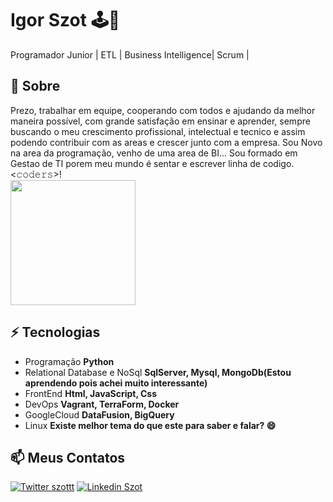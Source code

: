 # Igor Szot 🕹🤖
Programador Junior | ETL | Business Intelligence| Scrum |

## 🧐 Sobre
Prezo, trabalhar em equipe, cooperando com todos e ajudando da melhor maneira possível, com grande satisfação em ensinar e aprender, sempre buscando o meu crescimento profissional, intelectual  e tecnico e assim podendo contribuir com as areas e crescer junto com a empresa. 
Sou Novo na area da programação, venho de uma area de BI...
Sou formado em Gestao de TI porem meu mundo é sentar e escrever linha de codigo. 
<𝚌𝚘𝚍𝚎𝚛𝚜>! 
 <br><img src="https://media2.giphy.com/media/LmNwrBhejkK9EFP504/200.gif" width="200px">
  

## ⚡ Tecnologias

- Programação **Python**
- Relational Database e NoSql **SqlServer, Mysql, MongoDb(Estou aprendendo pois achei muito interessante)**
- FrontEnd **Html, JavaScript, Css**
- DevOps **Vagrant, TerraForm, Docker**
- GoogleCloud **DataFusion, BigQuery**
- Linux **Existe melhor tema do que este para saber e falar? 😄**

## 📫 Meus Contatos

[![Twitter szottt](https://img.shields.io/badge/-@szottt-1ca0f1?style=flat-square&labelColor=1ca0f1&logo=twitter&logoColor=white&link=https://twitter.com/sakshamtaneja00)](https://twitter.com/szotttt) 
[![Linkedin Szot](https://img.shields.io/badge/-IgorSzot-blue?style=flat-square&logo=Linkedin&logoColor=white&link=https://www.linkedin.com/in/tanejasaksham/)](https://www.linkedin.com/in/szottt//) 
